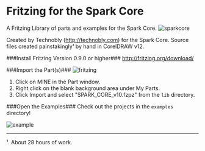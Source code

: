 Fritzing for the Spark Core
===========================

A Fritzing Library of parts and examples for the Spark Core.
![sparkcore](http://i.imgur.com/Y6S28HR.png)

Created by Technobly (http://technobly.com) for the Spark Core.
Source files created painstakingly¹ by hand in CorelDRAW v12.

###Install Fritzing Version 0.9.0 or higher###
http://fritzing.org/download/

###Import the Part(s)###
![fritzing](http://i.imgur.com/kEJYbqe.png)

1. Click on MINE in the Part window.
2. Right click on the blank background area under My Parts.
3. Click Import and select "SPARK_CORE_v10.fzpz" from the ``lib`` directory.

###Open the Examples###
Check out the projects in the ``examples`` directory!

![example](http://i.imgur.com/zBaqhri.png)

<hr>
¹. About 28 hours of work.